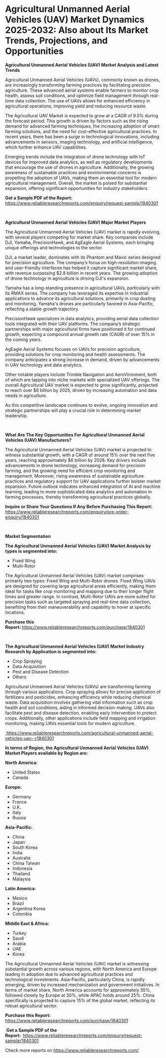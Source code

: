 <p><h1>Agricultural Unmanned Aerial Vehicles (UAV) Market Dynamics 2025-2032: Also about Its Market Trends, Projections, and Opportunities</h1></p><p><strong>Agricultural Unmanned Aerial Vehicles (UAV) Market Analysis and Latest Trends</strong></p>
<p><p>Agricultural Unmanned Aerial Vehicles (UAVs), commonly known as drones, are increasingly transforming farming practices by facilitating precision agriculture. These advanced aerial systems enable farmers to monitor crop health, assess soil conditions, and optimize field management through real-time data collection. The use of UAVs allows for enhanced efficiency in agricultural operations, improving yield and reducing resource waste.</p><p>The Agricultural UAV Market is expected to grow at a CAGR of 9.5% during the forecast period. This growth is driven by factors such as the rising demand for advanced farming techniques, the increasing adoption of smart farming solutions, and the need for cost-effective agricultural practices. In recent years, there has been a surge in technological innovations, including advancements in sensors, imaging technology, and artificial intelligence, which further enhance UAV capabilities.</p><p>Emerging trends include the integration of drone technology with IoT devices for improved data analytics, as well as regulatory developments that encourage the use of drones in agriculture. Additionally, the growing awareness of sustainable practices and environmental concerns is propelling the adoption of UAVs, making them an essential tool for modern agricultural management. Overall, the market is poised for substantial expansion, offering significant opportunities for industry stakeholders.</p></p>
<p><strong>Get a Sample PDF of the Report:&nbsp;</strong> <a href="https://www.reliableresearchreports.com/enquiry/request-sample/1840301?utm_campaign=2441&utm_medium=2&utm_source=Github&utm_content=ia&utm_term=28022025&utm_id=agricultural-unmanned-aerial-vehicles-uav">https://www.reliableresearchreports.com/enquiry/request-sample/1840301</a></p>
<p>&nbsp;</p>
<p><strong>Agricultural Unmanned Aerial Vehicles (UAV) Major Market Players</strong></p>
<p><p>The Agricultural Unmanned Aerial Vehicles (UAV) market is rapidly evolving, with several players competing for market share. Key companies include DJI, Yamaha, PrecisionHawk, and AgEagle Aerial Systems, each bringing unique offerings and technologies to the sector.</p><p>DJI, a market leader, dominates with its Phantom and Mavic series designed for precision agriculture. The company’s focus on high-resolution imaging and user-friendly interfaces has helped it capture significant market share, with revenue surpassing $2.8 billion in recent years. The growing adoption of drone technology in agriculture is driving DJI's expansion.</p><p>Yamaha has a long-standing presence in agricultural UAVs, particularly with its RMAX series. The company has leveraged its expertise in industrial applications to advance its agricultural solutions, primarily in crop dusting and monitoring. Yamaha's drones are particularly favored in Asia-Pacific, reflecting a stable growth trajectory.</p><p>PrecisionHawk specializes in data analytics, providing aerial data collection tools integrated with their UAV platforms. The company’s strategic partnerships with major agricultural firms have positioned it for continued growth, expecting a compound annual growth rate (CAGR) of over 15% in the coming years.</p><p>AgEagle Aerial Systems focuses on UAVs for precision agriculture, providing solutions for crop monitoring and health assessments. The company anticipates a strong increase in demand, driven by advancements in UAV technology and data analytics. </p><p>Other notable players include Trimble Navigation and AeroVironment, both of which are tapping into niche markets with specialized UAV offerings. The overall Agricultural UAV market is expected to grow significantly, projected to reach over $6 billion by 2025, driven by increasing automation and data needs in agriculture.</p><p>As this competitive landscape continues to evolve, ongoing innovation and strategic partnerships will play a crucial role in determining market leadership.</p></p>
<p>&nbsp;</p>
<p><strong>What Are The Key Opportunities For Agricultural Unmanned Aerial Vehicles (UAV) Manufacturers?</strong></p>
<p><p>The Agricultural Unmanned Aerial Vehicles (UAV) market is projected to witness substantial growth, with a CAGR of around 15% over the next five years, reaching approximately $6 billion by 2028. Key drivers include advancements in drone technology, increasing demand for precision farming, and the growing need for efficient crop monitoring and management. Moreover, rising awareness of sustainable agriculture practices and regulatory support for UAV applications further bolster market expansion. Future outlook indicates enhanced integration of AI and machine learning, leading to more sophisticated data analytics and automation in farming processes, thereby transforming agricultural practices globally.</p></p>
<p><strong>Inquire or Share Your Questions If Any Before Purchasing This Report:</strong> <a href="https://www.reliableresearchreports.com/enquiry/pre-order-enquiry/1840301?utm_campaign=2441&utm_medium=2&utm_source=Github&utm_content=ia&utm_term=28022025&utm_id=agricultural-unmanned-aerial-vehicles-uav">https://www.reliableresearchreports.com/enquiry/pre-order-enquiry/1840301</a></p>
<p>&nbsp;</p>
<p><strong>Market Segmentation</strong></p>
<p><strong>The Agricultural Unmanned Aerial Vehicles (UAV) Market Analysis by types is segmented into:</strong></p>
<p><ul><li>Fixed Wing</li><li>Multi-Rotor</li></ul></p>
<p><p>The Agricultural Unmanned Aerial Vehicles (UAV) market comprises primarily two types: Fixed Wing and Multi-Rotor drones. Fixed Wing UAVs are designed for covering large agricultural areas efficiently, making them ideal for tasks like crop monitoring and mapping due to their longer flight times and greater range. In contrast, Multi-Rotor UAVs are more suited for precision tasks such as targeted spraying and real-time data collection, benefiting from their maneuverability and capability to hover at specific locations.</p></p>
<p><strong>Purchase this Report:&nbsp;</strong><a href="https://www.reliableresearchreports.com/purchase/1840301?utm_campaign=2441&utm_medium=2&utm_source=Github&utm_content=ia&utm_term=28022025&utm_id=agricultural-unmanned-aerial-vehicles-uav">https://www.reliableresearchreports.com/purchase/1840301</a></p>
<p>&nbsp;</p>
<p><strong>The Agricultural Unmanned Aerial Vehicles (UAV) Market Industry Research by Application is segmented into:</strong></p>
<p><ul><li>Crop Spraying</li><li>Data Acquisition</li><li>Pest and Disease Detection</li><li>Others</li></ul></p>
<p><p>Agricultural Unmanned Aerial Vehicles (UAVs) are transforming farming through various applications. Crop spraying allows for precise application of fertilizers and pesticides, enhancing efficiency while reducing chemical waste. Data acquisition involves gathering vital information such as crop health and soil conditions, aiding in informed decision-making. UAVs also facilitate pest and disease detection, enabling early intervention to protect crops. Additionally, other applications include field mapping and irrigation monitoring, making UAVs essential tools for modern agriculture.</p></p>
<p><a href="https://www.reliableresearchreports.com/agricultural-unmanned-aerial-vehicles-uav--r1840301?utm_campaign=2441&utm_medium=2&utm_source=Github&utm_content=ia&utm_term=28022025&utm_id=agricultural-unmanned-aerial-vehicles-uav">&nbsp;https://www.reliableresearchreports.com/agricultural-unmanned-aerial-vehicles-uav--r1840301</a></p>
<p><strong>In terms of Region, the Agricultural Unmanned Aerial Vehicles (UAV) Market Players available by Region are:</strong></p>
<p>
    <p> <strong> North America: </strong>
        <ul>
            <li>United States</li>
            <li>Canada</li>
        </ul>
        </p> 
    <p> <strong> Europe: </strong>
        <ul>
            <li>Germany</li>
            <li>France</li>
            <li>U.K.</li>
            <li>Italy</li>
            <li>Russia</li>
        </ul>
        </p> 
    <p> <strong> Asia-Pacific: </strong>
        <ul>
            <li>China</li>
            <li>Japan</li>
            <li>South Korea</li>
            <li>India</li>
            <li>Australia</li>
            <li>China Taiwan</li>
            <li>Indonesia</li>
            <li>Thailand</li>
            <li>Malaysia</li>
        </ul>
        </p> 
    <p> <strong> Latin America: </strong>
        <ul>
            <li>Mexico</li>
            <li>Brazil</li>
            <li>Argentina Korea</li>
            <li>Colombia</li>
        </ul>
        </p> 
    <p> <strong> Middle East & Africa: </strong>
        <ul>
            <li>Turkey</li>
            <li>Saudi</li>
            <li>Arabia</li>
            <li>UAE</li>
            <li>Korea</li>
        </ul>
    </p>
    </p>
<p><p>The Agricultural Unmanned Aerial Vehicles (UAV) market is witnessing substantial growth across various regions, with North America and Europe leading in adoption due to advanced agricultural practices and technological investments. Asia-Pacific, particularly China, is rapidly emerging, driven by increased mechanization and government initiatives. In terms of market share, North America accounts for approximately 35%, followed closely by Europe at 30%, while APAC holds around 25%. China specifically is projected to capture 15% of the global market, reflecting its robust agricultural sector.</p></p>
<p><strong>Purchase this Report: </strong><a href="https://www.reliableresearchreports.com/purchase/1840301?utm_campaign=2441&utm_medium=2&utm_source=Github&utm_content=ia&utm_term=28022025&utm_id=agricultural-unmanned-aerial-vehicles-uav">https://www.reliableresearchreports.com/purchase/1840301</a></p>
<p>&nbsp;<strong>Get a Sample PDF of the Report:&nbsp;&nbsp;</strong><a href="https://www.reliableresearchreports.com/enquiry/request-sample/1840301?utm_campaign=2441&utm_medium=2&utm_source=Github&utm_content=ia&utm_term=28022025&utm_id=agricultural-unmanned-aerial-vehicles-uav">https://www.reliableresearchreports.com/enquiry/request-sample/1840301</a></p>
<p><strong></strong></p>
<p>Check more reports on <a href="https://www.reliableresearchreports.com/?utm_campaign=2441&utm_medium=2&utm_source=Github&utm_content=ia&utm_term=28022025&utm_id=agricultural-unmanned-aerial-vehicles-uav">https://www.reliableresearchreports.com/</a></p>